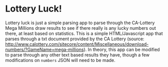 # Lottery Luck!
Lottery luck is just a simple parsing app to parse through the CA-Lottery Mega Millions draw results to see if there really is any lucky numbers out there, at least based on statistics. This is a simple HTML/Javascript app that parses through a txt document provided by the CA Lottery (source: http://www.calottery.com/sitecore/content/Miscellaneous/download-numbers/?GameName=mega-millions). In theory, this app can be modified to parse through any other text based results they have, though a few modifications on `numbers` JSON will need to be made.
